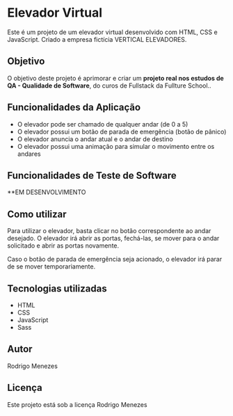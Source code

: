 # Elevador Virtual

Este é um projeto de um elevador virtual desenvolvido com HTML, CSS e JavaScript.
Criado a empresa fictícia VERTICAL ELEVADORES.

## Objetivo
O objetivo deste projeto é aprimorar e criar um **projeto real nos estudos de QA - Qualidade de Software**, do curos de Fullstack da Fullture School..

## Funcionalidades da Aplicação

- O elevador pode ser chamado de qualquer andar (de 0 a 5)
- O elevador possui um botão de parada de emergência (botão de pânico)
- O elevador anuncia o andar atual e o andar de destino
- O elevador possui uma animação para simular o movimento entre os andares

## Funcionalidades de Teste de Software
**EM DESENVOLVIMENTO

## Como utilizar

Para utilizar o elevador, basta clicar no botão correspondente ao andar desejado. O elevador irá abrir as portas, fechá-las, se mover para o andar solicitado e abrir as portas novamente.

Caso o botão de parada de emergência seja acionado, o elevador irá parar de se mover temporariamente.

## Tecnologias utilizadas

- HTML
- CSS
- JavaScript
- Sass

## Autor

Rodrigo Menezes

## Licença

Este projeto está sob a licença Rodrigo Menezes
